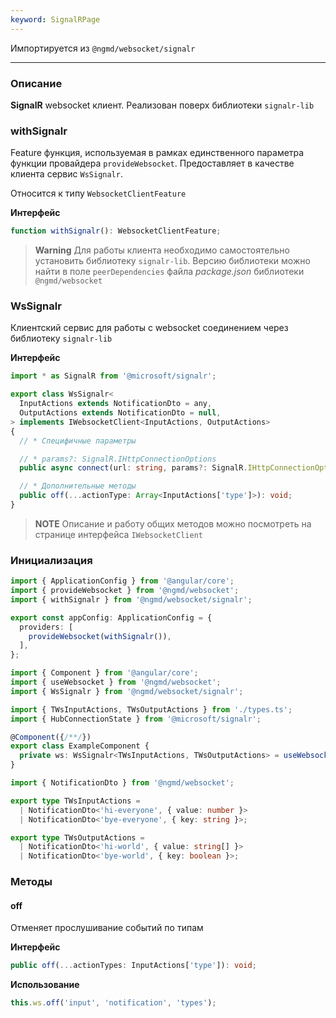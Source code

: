 ```yaml
---
keyword: SignalRPage
---
```


Импортируется из `@ngmd/websocket/signalr`

---


### Описание

**SignalR** websocket клиент. Реализован поверх библиотеки `signalr-lib`

### withSignalr

Feature функция, используемая в рамках единственного параметра функции провайдера `provideWebsocket`.  Предоставляет в качестве клиента сервис `WsSignalr`. 

Относится к типу `WebsocketClientFeature`

**Интерфейс**

```ts
function withSignalr(): WebsocketClientFeature;
```

> **Warning**
> Для работы клиента необходимо самостоятельно установить библиотеку `signalr-lib`. Версию библиотеки можно найти в поле `peerDependencies` файла *package.json* библиотеки `@ngmd/websocket`

### WsSignalr

Клиентский сервис для работы с websocket соединением через библиотеку `signalr-lib`

**Интерфейс**

```ts
import * as SignalR from '@microsoft/signalr';

export class WsSignalr<
  InputActions extends NotificationDto = any,
  OutputActions extends NotificationDto = null,
> implements IWebsocketClient<InputActions, OutputActions>
{ 
  // * Специфичные параметры

  // * params?: SignalR.IHttpConnectionOptions
  public async connect(url: string, params?: SignalR.IHttpConnectionOptions): Promise<void>;

  // * Дополнительные методы
  public off(...actionType: Array<InputActions['type']>): void;
}
```

> **NOTE**
> Описание и работу общих методов можно посмотреть на странице интерфейса `IWebsocketClient`


### Инициализация

```ts name="app.config.ts" group="methods-example"
import { ApplicationConfig } from '@angular/core';
import { provideWebsocket } from '@ngmd/websocket';
import { withSignalr } from '@ngmd/websocket/signalr';

export const appConfig: ApplicationConfig = {
  providers: [
    provideWebsocket(withSignalr()),
  ],
};
```

```ts name="example.component.ts" group="methods-example"
import { Component } from '@angular/core';
import { useWebsocket } from '@ngmd/websocket';
import { WsSignalr } from '@ngmd/websocket/signalr';

import { TWsInputActions, TWsOutputActions } from './types.ts';
import { HubConnectionState } from '@microsoft/signalr';

@Component({/**/})
export class ExampleComponent {
  private ws: WsSignalr<TWsInputActions, TWsOutputActions> = useWebsocket();
}
```

```ts name="types.ts" group="methods-example"
import { NotificationDto } from '@ngmd/websocket';

export type TWsInputActions =
  | NotificationDto<'hi-everyone', { value: number }>
  | NotificationDto<'bye-everyone', { key: string }>;

export type TWsOutputActions =
  | NotificationDto<'hi-world', { value: string[] }>
  | NotificationDto<'bye-world', { key: boolean }>;
```

### Методы

#### off

Отменяет прослушивание событий по типам

**Интерфейс**

```ts
public off(...actionTypes: InputActions['type']): void;
```

**Использование**

```ts
this.ws.off('input', 'notification', 'types');
```
